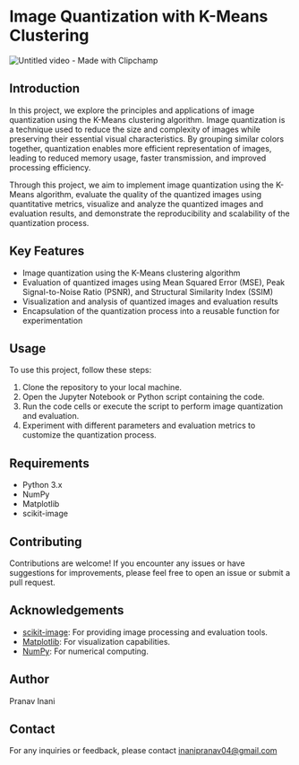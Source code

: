 # Image Quantization with K-Means Clustering
![Untitled video - Made with Clipchamp](https://github.com/PranavInani/Macahine-Learning-Projects/assets/136845154/166e84ca-2bd7-4b17-8e53-e60fe12541d8)

## Introduction

In this project, we explore the principles and applications of image quantization using the K-Means clustering algorithm. Image quantization is a technique used to reduce the size and complexity of images while preserving their essential visual characteristics. By grouping similar colors together, quantization enables more efficient representation of images, leading to reduced memory usage, faster transmission, and improved processing efficiency.

Through this project, we aim to implement image quantization using the K-Means algorithm, evaluate the quality of the quantized images using quantitative metrics, visualize and analyze the quantized images and evaluation results, and demonstrate the reproducibility and scalability of the quantization process.

## Key Features

- Image quantization using the K-Means clustering algorithm
- Evaluation of quantized images using Mean Squared Error (MSE), Peak Signal-to-Noise Ratio (PSNR), and Structural Similarity Index (SSIM)
- Visualization and analysis of quantized images and evaluation results
- Encapsulation of the quantization process into a reusable function for experimentation

## Usage

To use this project, follow these steps:

1. Clone the repository to your local machine.
2. Open the Jupyter Notebook or Python script containing the code.
3. Run the code cells or execute the script to perform image quantization and evaluation.
4. Experiment with different parameters and evaluation metrics to customize the quantization process.

## Requirements

- Python 3.x
- NumPy
- Matplotlib
- scikit-image


## Contributing

Contributions are welcome! If you encounter any issues or have suggestions for improvements, please feel free to open an issue or submit a pull request.

## Acknowledgements

- [scikit-image](https://scikit-image.org/): For providing image processing and evaluation tools.
- [Matplotlib](https://matplotlib.org/): For visualization capabilities.
- [NumPy](https://numpy.org/): For numerical computing.

## Author

Pranav Inani

## Contact

For any inquiries or feedback, please contact inanipranav04@gmail.com

